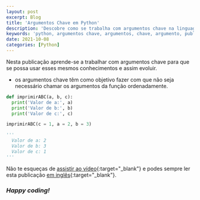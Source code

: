 ```yaml
---
layout: post
excerpt: Blog
title: 'Argumentos Chave em Python'
description: 'Descobre como se trabalha com argumentos chave na linguagem de programação Python. Obtém respostas às tuas dúvidas com a teoria e os exemplos apresentados.'
keywords: 'python, argumentos chave, argumentos, chave, argumento, publicação'
date: 2021-10-08
categories: [Python]
---
```


Nesta publicação aprende-se a trabalhar com argumentos chave para que se possa usar esses mesmos conhecimentos e assim evoluir.

- os argumentos chave têm como objetivo fazer com que não seja necessário chamar os argumentos da função ordenadamente.

```python
def imprimirABC(a, b, c):
  print('Valor de a:', a)
  print('Valor de b:', b)
  print('Valor de c:', c)

imprimirABC(c = 1, a = 2, b = 3)

'''
  Valor de a: 2
  Valor de b: 3
  Valor de c: 1
'''
```

Não te esqueças de [assistir ao vídeo](https://youtu.be/Od8zRnsZIoE){:target="\_blank"} e podes sempre ler esta publicação [em inglês](https://nelsonsilvadev.com/blog/20211008/key-arguments-in-python/){:target="\_blank"}.

### _Happy coding!_
